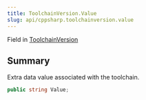 ```yaml
---
title: ToolchainVersion.Value
slug: api/cppsharp.toolchainversion.value
---
```

Field in [ToolchainVersion](/api/cppsharp/toolchainversion)

## Summary

Extra data value associated with the toolchain.

```csharp
public string Value;
```

